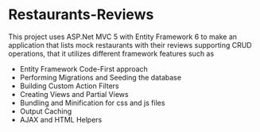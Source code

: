 # Restaurants-Reviews
This project uses ASP.Net MVC 5 with Entity Framework 6 to make an application that lists mock restaurants with their reviews supporting CRUD operations, that it utilizes different framework features such as
* Entity Framework Code-First approach
* Performing Migrations and Seeding the database
* Building Custom Action Filters
* Creating Views and Partial Views
* Bundling and Minification for css and js files
* Output Caching
* AJAX and HTML Helpers
